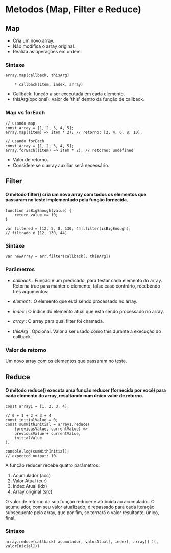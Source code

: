 # Metodos (Map, Filter e Reduce)

## Map
* Cria um novo array.
* Não modifica o array original.
* Realiza as operações em ordem.

### Sintaxe
    array.map(callback, thisArg)

        * callback(item, index, array)

* Callback: função a ser executada em cada elemento.
* thisArg(opcional): valor de 'this' dentro da função de callback.

### Map vs forEach
    // usando map
    const array = [1, 2, 3, 4, 5];
    array.map((item) => item * 2); // retorno: [2, 4, 6, 8, 10];

    // usando forEach
    const array = [1, 2, 3, 4, 5];
    array.forEach((item) => item * 2); // retorno: undefined
* Valor de retorno.
* Considere se o array auxiliar será necessário.

## Filter
#### O método filter() cria um novo array com todos os elementos que passaram no teste implementado pela função fornecida.

    function isBigEnough(value) {
        return value >= 10;
    }

    var filtered = [12, 5, 8, 130, 44].filter(isBigEnough);
    // filtrado é [12, 130, 44]

### Sintaxe
    var newArray = arr.filter(callback[, thisArg])

### Parâmetros
* *callback* :
    Função é um predicado, para testar cada elemento do array. Retorna true para manter o elemento, false caso contrário, recebendo três argumentos:

* *element* : 
    O elemento que está sendo processado no array.
* *index* :
    O índice do elemento atual que está sendo processado no array.
* *array* :
    O array para qual filter foi chamada.

* *thisArg* :
    Opcional. Valor a ser usado como this durante a execução do callback.

### Valor de retorno
Um novo array com os elementos que passaram no teste.

## Reduce
#### O método reduce() executa uma função reducer (fornecida por você) para cada elemento do array, resultando num único valor de retorno.
    const array1 = [1, 2, 3, 4];

    // 0 + 1 + 2 + 3 + 4
    const initialValue = 0;
    const sumWithInitial = array1.reduce(
        (previousValue, currentValue) => 
        previousValue + currentValue,
        initialValue
    );

    console.log(sumWithInitial);
    // expected output: 10

A função reducer recebe quatro parâmetros:

1. Acumulador (acc)
2. Valor Atual (cur)
3. Index Atual (idx)
4. Array original (src)

O valor de retorno da sua função reducer é atribuída ao acumulador. O acumulador, com seu valor atualizado, é repassado para cada iteração subsequente pelo array, que por fim, se tornará o valor resultante, único, final.

### Sintaxe
    array.reduce(callback( acumulador, valorAtual[, index[, array]] )[, valorInicial]))